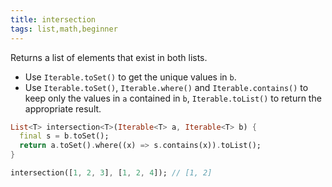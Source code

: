 ```yaml
---
title: intersection
tags: list,math,beginner
---
```


Returns a list of elements that exist in both lists.

- Use `Iterable.toSet()` to get the unique values in `b`.
- Use `Iterable.toSet()`, `Iterable.where()` and `Iterable.contains()` to keep only the values in `a` contained in `b`, `Iterable.toList()` to return the appropriate result.

```dart
List<T> intersection<T>(Iterable<T> a, Iterable<T> b) {
  final s = b.toSet();
  return a.toSet().where((x) => s.contains(x)).toList();
}
```

```dart
intersection([1, 2, 3], [1, 2, 4]); // [1, 2]
```
